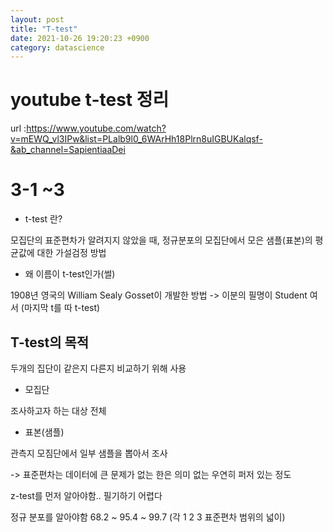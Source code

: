 ```yaml
---
layout: post
title: "T-test"
date: 2021-10-26 19:20:23 +0900
category: datascience
---
```


# youtube t-test 정리

url :https://www.youtube.com/watch?v=mEWQ_vl3IPw&list=PLalb9l0_6WArHh18Plrn8uIGBUKalqsf-&ab_channel=SapientiaaDei



# 3-1 ~3

- t-test 란?

모집단의 표준편차가 알려지지 않았을 때, 정규분포의 모집단에서 모은 샘플(표본)의 평균값에 대한 가설검정 방법

- 왜 이름이 t-test인가(썰)

1908년 영국의 William Sealy Gosset이 개발한 방법 -> 이분의 필명이 Student 여서 (마지막 t를 따 t-test)



## T-test의 목적

두개의 집단이 같은지 다른지 비교하기 위해 사용 



- 모집단

조사하고자 하는 대상 전체

- 표본(샘플)

관측지 모짐단에서 일부 샘플을 뽑아서 조사 



-> 표준편차는 데이터에 큰 문제가 없는 한은 의미 없는 우연히 퍼저 있는 정도



z-test를 먼저 알아야함.. 필기하기 어렵다



정규 분포를 알아야함  68.2 ~ 95.4 ~ 99.7 (각 1 2 3 표준편차 범위의 넓이)







